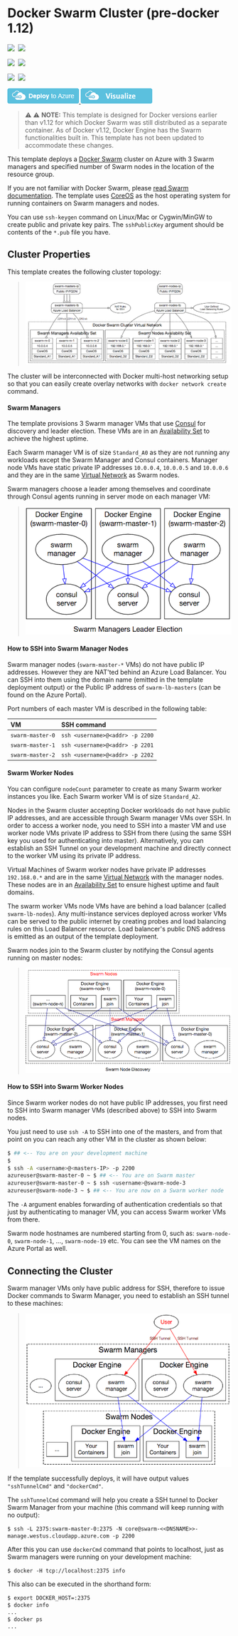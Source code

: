# Docker Swarm Cluster (pre-docker 1.12)

<IMG SRC="https://azbotstorage.blob.core.windows.net/badges/docker-swarm-cluster/PublicLastTestDate.svg" />&nbsp;
<IMG SRC="https://azbotstorage.blob.core.windows.net/badges/docker-swarm-cluster/PublicDeployment.svg" />&nbsp;

<IMG SRC="https://azbotstorage.blob.core.windows.net/badges/docker-swarm-cluster/FairfaxLastTestDate.svg" />&nbsp;
<IMG SRC="https://azbotstorage.blob.core.windows.net/badges/docker-swarm-cluster/FairfaxDeployment.svg" />&nbsp;

<IMG SRC="https://azbotstorage.blob.core.windows.net/badges/docker-swarm-cluster/BestPracticeResult.svg" />&nbsp;
<IMG SRC="https://azbotstorage.blob.core.windows.net/badges/docker-swarm-cluster/CredScanResult.svg" />&nbsp;

<a href="https://portal.azure.com/#create/Microsoft.Template/uri/https%3A%2F%2Fraw.githubusercontent.com%2FAzure%2Fazure-quickstart-templates%2Fmaster%2Fdocker-swarm-cluster%2Fazuredeploy.json" target="_blank">
    <img src="https://raw.githubusercontent.com/Azure/azure-quickstart-templates/master/1-CONTRIBUTION-GUIDE/images/deploytoazure.png"/>
</a>
<a href="http://armviz.io/#/?load=https%3A%2F%2Fraw.githubusercontent.com%2FAzure%2Fazure-quickstart-templates%2Fmaster%2Fdocker-swarm-cluster%2Fazuredeploy.json" target="_blank">
    <img src="https://raw.githubusercontent.com/Azure/azure-quickstart-templates/master/1-CONTRIBUTION-GUIDE/images/visualizebutton.png"/>
</a>

> :warning: :warning: **NOTE:** This template is designed for Docker versions earlier than v1.12
for which Docker Swarm was still distributed as a separate container. As of Docker v1.12,
Docker Engine has the Swarm functionalities built in. This template has not been
updated to accommodate these changes.

This template deploys a [Docker Swarm](http://docs.docker.com/swarm) cluster on
Azure with 3 Swarm managers and specified number of Swarm nodes in the location
of the resource group.

If you are not familiar with Docker Swarm, please
[read Swarm documentation](http://docs.docker.com/swarm). The template uses [CoreOS](https://coreos.com)
as the host operating system for running containers on Swarm managers and nodes.

You can use `ssh-keygen` command on Linux/Mac or Cygwin/MinGW to create public
and private key pairs. The `sshPublicKey` argument should be contents of the
`*.pub` file you have.

## Cluster Properties

This template creates the following cluster topology:

> [![docker-swarm-azure](img/cluster-network.png)](img/cluster-network.png)

The cluster will be interconnected with Docker multi-host networking setup
so that you can easily create overlay networks with `docker network create`
command.

#### Swarm Managers

The template provisions 3 Swarm manager VMs that use
[Consul](https://consul.io/) for discovery and leader election. These VMs are in
an [Availability Set][av-set] to achieve the highest uptime.

Each Swarm manager VM is of size `Standard_A0` as they are not running any
workloads except the Swarm Manager and Consul containers. Manager node VMs have
static private IP addresses `10.0.0.4`, `10.0.0.5` and `10.0.0.6` and they are
in the same [Virtual Network][az-vnet] as Swarm nodes.

Swarm managers choose a leader among themselves and coordinate through
Consul agents running in server mode on each manager VM:

> [![](img/cluster-leader-election.png)](img/cluster-leader-election.png)

#### How to SSH into Swarm Manager Nodes

Swarm manager nodes (`swarm-master-*` VMs) do not have public IP addresses.
However they are NAT'ted behind an Azure Load Balancer. You can SSH into them
using the domain name (emitted in the template deployment output) or the Public
IP address of `swarm-lb-masters` (can be found on the Azure Portal).

Port numbers of each master VM is described in the following table:

| VM   | SSH command |
|:--- |:---|
| `swarm-master-0`  | `ssh <username>@<addr> -p 2200` |
| `swarm-master-1`  | `ssh <username>@<addr> -p 2201` |
| `swarm-master-2`  | `ssh <username>@<addr> -p 2202` |

#### Swarm Worker Nodes

You can configure `nodeCount` parameter to create as many Swarm worker instances
you like. Each Swarm worker VM is of size `Standard_A2`.

Nodes in the Swarm cluster accepting Docker workloads do not have public IP
addresses, and are accessible through Swarm manager VMs over SSH. In order to
access a worker node, you need to SSH into a master VM and use worker node VMs
private IP address to SSH from there (using the same SSH key you used for
authenticating into master). Alternatively, you can establish an SSH Tunnel on
your development machine and directly connect to the worker VM using its private
IP address.

Virtual Machines of Swarm worker nodes have private IP addresses `192.168.0.*`
and are in the same [Virtual Network][az-vnet] with the manager nodes. These
nodes are in an [Availability Set][av-set] to ensure highest uptime and fault
domains.

The swarm worker VMs node VMs have are behind a load balancer
(called `swarm-lb-nodes`). Any multi-instance services deployed across worker
VMs can be served to the public internet by creating probes and load balancing
rules on this Load Balancer resource. Load balancer's public DNS address is
emitted as an output of the template deployment.

Swarm nodes join to the Swarm cluster by notifying the Consul agents running
on master nodes:

> [![](img/cluster-node-discovery.png)](img/cluster-node-discovery.png)

#### How to SSH into Swarm Worker Nodes

Since Swarm worker nodes do not have public IP addresses, you first need to SSH
into Swarm manager VMs (described above) to SSH into Swarm nodes.

You just need to use `ssh -A` to SSH into one of the masters, and from that
point on you can reach any other VM in the cluster as shown below:

```sh
$ ## <-- You are on your development machine
$
$ ssh -A <username>@<masters-IP> -p 2200
azureuser@swarm-master-0 ~ $ ## <-- You are on Swarm master
azureuser@swarm-master-0 ~ $ ssh <username>@swarm-node-3
azureuser@swarm-node-3 ~ $ ## <-- You are now on a Swarm worker node
```

The `-A` argument enables forwarding of authentication credentials so that just
by authenticating to manager VM, you can access Swarm worker VMs from there.

Swarm node hostnames are numbered starting from 0, such as: `swarm-node-0`,
`swarm-node-1`, ..., `swarm-node-19` etc. You can see the VM names on the
Azure Portal as well.


## Connecting the Cluster

Swarm manager VMs only have public address for SSH, therefore to issue Docker
commands to Swarm Manager, you need to establish an SSH tunnel to these machines:

> [![](img/cluster-management.png)](img/cluster-management.png)

If the template successfully deploys, it will have output values
`"sshTunnelCmd"` and `"dockerCmd"`.

The `sshTunnelCmd` command will help you create a SSH tunnel to Docker Swarm
Manager from your machine (this command will keep running with no output):

    $ ssh -L 2375:swarm-master-0:2375 -N core@swarm-<<DNSNAME>>-manage.westus.cloudapp.azure.com -p 2200

After this you can use `dockerCmd` command that points to localhost, just as
Swarm managers were running on your development machine:

    $ docker -H tcp://localhost:2375 info

This also can be executed in the shorthand form:

    $ export DOCKER_HOST=:2375
    $ docker info
    ...
    $ docker ps
    ...

[av-set]: https://azure.microsoft.com/en-us/documentation/articles/virtual-machines-manage-availability/
[az-lb]: https://azure.microsoft.com/en-us/documentation/articles/load-balancer-overview/
[az-vnet]: http://azure.microsoft.com/en-us/documentation/services/virtual-network/
